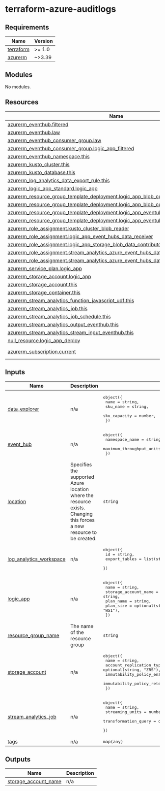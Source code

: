 # terraform-azure-auditlogs<!-- BEGINNING OF PRE-COMMIT-TERRAFORM DOCS HOOK -->
## Requirements

| Name | Version |
|------|---------|
| <a name="requirement_terraform"></a> [terraform](#requirement\_terraform) | >= 1.0 |
| <a name="requirement_azurerm"></a> [azurerm](#requirement\_azurerm) | ~>3.39 |

## Modules

No modules.

## Resources

| Name | Type |
|------|------|
| [azurerm_eventhub.filtered](https://registry.terraform.io/providers/hashicorp/azurerm/latest/docs/resources/eventhub) | resource |
| [azurerm_eventhub.law](https://registry.terraform.io/providers/hashicorp/azurerm/latest/docs/resources/eventhub) | resource |
| [azurerm_eventhub_consumer_group.law](https://registry.terraform.io/providers/hashicorp/azurerm/latest/docs/resources/eventhub_consumer_group) | resource |
| [azurerm_eventhub_consumer_group.logic_app_filtered](https://registry.terraform.io/providers/hashicorp/azurerm/latest/docs/resources/eventhub_consumer_group) | resource |
| [azurerm_eventhub_namespace.this](https://registry.terraform.io/providers/hashicorp/azurerm/latest/docs/resources/eventhub_namespace) | resource |
| [azurerm_kusto_cluster.this](https://registry.terraform.io/providers/hashicorp/azurerm/latest/docs/resources/kusto_cluster) | resource |
| [azurerm_kusto_database.this](https://registry.terraform.io/providers/hashicorp/azurerm/latest/docs/resources/kusto_database) | resource |
| [azurerm_log_analytics_data_export_rule.this](https://registry.terraform.io/providers/hashicorp/azurerm/latest/docs/resources/log_analytics_data_export_rule) | resource |
| [azurerm_logic_app_standard.logic_app](https://registry.terraform.io/providers/hashicorp/azurerm/latest/docs/resources/logic_app_standard) | resource |
| [azurerm_resource_group_template_deployment.logic_app_blob_connection](https://registry.terraform.io/providers/hashicorp/azurerm/latest/docs/resources/resource_group_template_deployment) | resource |
| [azurerm_resource_group_template_deployment.logic_app_blob_connection_access_policy](https://registry.terraform.io/providers/hashicorp/azurerm/latest/docs/resources/resource_group_template_deployment) | resource |
| [azurerm_resource_group_template_deployment.logic_app_eventub_connection](https://registry.terraform.io/providers/hashicorp/azurerm/latest/docs/resources/resource_group_template_deployment) | resource |
| [azurerm_resource_group_template_deployment.logic_app_eventub_connection_access_policy](https://registry.terraform.io/providers/hashicorp/azurerm/latest/docs/resources/resource_group_template_deployment) | resource |
| [azurerm_role_assignment.kusto_cluster_blob_reader](https://registry.terraform.io/providers/hashicorp/azurerm/latest/docs/resources/role_assignment) | resource |
| [azurerm_role_assignment.logic_app_event_hubs_data_receiver](https://registry.terraform.io/providers/hashicorp/azurerm/latest/docs/resources/role_assignment) | resource |
| [azurerm_role_assignment.logic_app_storage_blob_data_contributor](https://registry.terraform.io/providers/hashicorp/azurerm/latest/docs/resources/role_assignment) | resource |
| [azurerm_role_assignment.stream_analytics_azure_event_hubs_data_receiver](https://registry.terraform.io/providers/hashicorp/azurerm/latest/docs/resources/role_assignment) | resource |
| [azurerm_role_assignment.stream_analytics_azure_event_hubs_data_sender](https://registry.terraform.io/providers/hashicorp/azurerm/latest/docs/resources/role_assignment) | resource |
| [azurerm_service_plan.logic_app](https://registry.terraform.io/providers/hashicorp/azurerm/latest/docs/resources/service_plan) | resource |
| [azurerm_storage_account.logic_app](https://registry.terraform.io/providers/hashicorp/azurerm/latest/docs/resources/storage_account) | resource |
| [azurerm_storage_account.this](https://registry.terraform.io/providers/hashicorp/azurerm/latest/docs/resources/storage_account) | resource |
| [azurerm_storage_container.this](https://registry.terraform.io/providers/hashicorp/azurerm/latest/docs/resources/storage_container) | resource |
| [azurerm_stream_analytics_function_javascript_udf.this](https://registry.terraform.io/providers/hashicorp/azurerm/latest/docs/resources/stream_analytics_function_javascript_udf) | resource |
| [azurerm_stream_analytics_job.this](https://registry.terraform.io/providers/hashicorp/azurerm/latest/docs/resources/stream_analytics_job) | resource |
| [azurerm_stream_analytics_job_schedule.this](https://registry.terraform.io/providers/hashicorp/azurerm/latest/docs/resources/stream_analytics_job_schedule) | resource |
| [azurerm_stream_analytics_output_eventhub.this](https://registry.terraform.io/providers/hashicorp/azurerm/latest/docs/resources/stream_analytics_output_eventhub) | resource |
| [azurerm_stream_analytics_stream_input_eventhub.this](https://registry.terraform.io/providers/hashicorp/azurerm/latest/docs/resources/stream_analytics_stream_input_eventhub) | resource |
| [null_resource.logic_app_deploy](https://registry.terraform.io/providers/hashicorp/null/latest/docs/resources/resource) | resource |
| [azurerm_subscription.current](https://registry.terraform.io/providers/hashicorp/azurerm/latest/docs/data-sources/subscription) | data source |

## Inputs

| Name | Description | Type | Default | Required |
|------|-------------|------|---------|:--------:|
| <a name="input_data_explorer"></a> [data\_explorer](#input\_data\_explorer) | n/a | <pre>object({<br>    name         = string,<br>    sku_name     = string,<br>    sku_capacity = number,<br>  })</pre> | n/a | yes |
| <a name="input_event_hub"></a> [event\_hub](#input\_event\_hub) | n/a | <pre>object({<br>    namespace_name           = string,<br>    maximum_throughput_units = number,<br>  })</pre> | n/a | yes |
| <a name="input_location"></a> [location](#input\_location) | Specifies the supported Azure location where the resource exists. Changing this forces a new resource to be created. | `string` | n/a | yes |
| <a name="input_log_analytics_workspace"></a> [log\_analytics\_workspace](#input\_log\_analytics\_workspace) | n/a | <pre>object({<br>    id            = string,<br>    export_tables = list(string),<br>  })</pre> | n/a | yes |
| <a name="input_logic_app"></a> [logic\_app](#input\_logic\_app) | n/a | <pre>object({<br>    name                 = string,<br>    storage_account_name = string,<br>    plan_name            = string,<br>    plan_size            = optional(string, "WS1"),<br>  })</pre> | n/a | yes |
| <a name="input_resource_group_name"></a> [resource\_group\_name](#input\_resource\_group\_name) | The name of the resource group | `string` | n/a | yes |
| <a name="input_storage_account"></a> [storage\_account](#input\_storage\_account) | n/a | <pre>object({<br>    name                               = string,<br>    account_replication_type           = optional(string, "ZRS"),<br>    immutability_policy_enabled        = bool,<br>    immutability_policy_retention_days = number,<br>  })</pre> | n/a | yes |
| <a name="input_stream_analytics_job"></a> [stream\_analytics\_job](#input\_stream\_analytics\_job) | n/a | <pre>object({<br>    name                 = string,<br>    streaming_units      = number,<br>    transformation_query = optional(string, "transformation_query.sql"),<br>  })</pre> | n/a | yes |
| <a name="input_tags"></a> [tags](#input\_tags) | n/a | `map(any)` | n/a | yes |

## Outputs

| Name | Description |
|------|-------------|
| <a name="output_storage_account_name"></a> [storage\_account\_name](#output\_storage\_account\_name) | n/a |
<!-- END OF PRE-COMMIT-TERRAFORM DOCS HOOK -->
